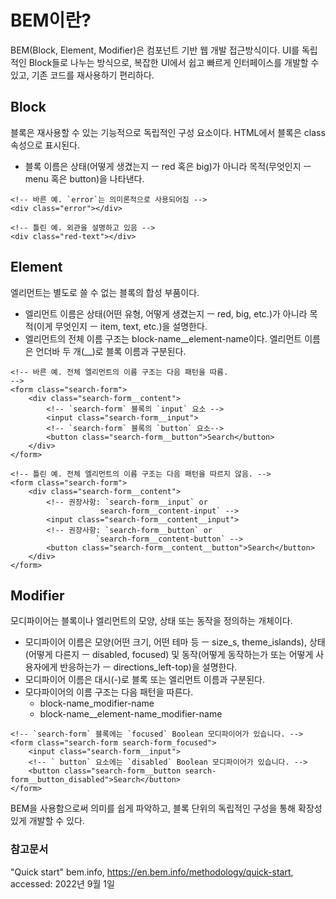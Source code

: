 # BEM이란?

BEM(Block, Element, Modifier)은 컴포넌트 기반 웹 개발 접근방식이다. UI를 독립적인 Block들로 나누는 방식으로, 복잡한 UI에서 쉽고 빠르게 인터페이스를 개발할 수 있고, 기존 코드를 재사용하기 편리하다.

## Block
블록은 재사용할 수 있는 기능적으로 독립적인 구성 요소이다. HTML에서 블록은 class 속성으로 표시된다.

- 블록 이름은 상태(어떻게 생겼는지 ㅡ red 혹은 big)가 아니라 목적(무엇인지 ㅡ menu 혹은 button)을 나타낸다.
```
<!-- 바른 예. `error`는 의미론적으로 사용되어짐 -->
<div class="error"></div>

<!-- 틀린 예. 외관을 설명하고 있음 --> 
<div class="red-text"></div>
```

## Element
엘리먼트는 별도로 쓸 수 없는 블록의 합성 부품이다.

- 엘리먼트 이름은 상태(어떤 유형, 어떻게 생겼는지 ㅡ red, big, etc.)가 아니라 목적(이게 무엇인지 ㅡ item, text, etc.)을 설명한다.
- 엘리먼트의 전체 이름 구조는 block-name__element-name이다. 엘리먼트 이름은 언더바 두 개(__)로 블록 이름과 구분된다.
```
<!-- 바른 예. 전체 엘리먼트의 이름 구조는 다음 패턴을 따름.
--> 
<form class="search-form">
    <div class="search-form__content">
        <!-- `search-form` 블록의 `input` 요소 -->
        <input class="search-form__input">
        <!-- `search-form` 블록의 `button` 요소-->
        <button class="search-form__button">Search</button>
    </div>
</form>

<!-- 틀린 예. 전체 엘리먼트의 이름 구조는 다음 패턴을 따르지 않음. --> 
<form class="search-form">
    <div class="search-form__content">
        <!-- 권장사항: `search-form__input` or
                    search-form__content-input` -->
        <input class="search-form__content__input">
        <!-- 권장사항: `search-form__button` or
                   `search-form__content-button` -->
        <button class="search-form__content__button">Search</button>
    </div>
</form>
```

## Modifier
모디파이어는 블록이나 엘리먼트의 모양, 상태 또는 동작을 정의하는 개체이다.

- 모디파이어 이름은 모양(어떤 크기, 어떤 테마 등 ㅡ size_s, theme_islands), 상태(어떻게 다른지 ㅡ disabled, focused) 및 동작(어떻게 동작하는가 또는 어떻게 사용자에게 반응하는가 ㅡ directions_left-top)을 설명한다.
- 모디파이어 이름은 대시(-)로 블록 또는 엘리먼트 이름과 구분된다.
- 모다파이어의 이름 구조는 다음 패턴을 따른다.
  - block-name_modifier-name
  - block-name__element-name_modifier-name
```
<!-- `search-form` 블록에는 `focused` Boolean 모디파이어가 있습니다. --> 
<form class="search-form search-form_focused">
    <input class="search-form__input">
    <!-- ` button` 요소에는 `disabled` Boolean 모디파이어가 있습니다. --> 
    <button class="search-form__button search-form__button_disabled">Search</button>
</form>
```

BEM을 사용함으로써 의미를 쉽게 파악하고, 블록 단위의 독립적인 구성을 통해 확장성 있게 개발할 수 있다.

### 참고문서

"Quick start" bem.info, https://en.bem.info/methodology/quick-start, accessed: 2022년 9월 1일

<Comment />